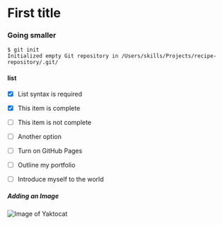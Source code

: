 # First title
### Going smaller
```
$ git init
Initialized empty Git repository in /Users/skills/Projects/recipe-repository/.git/
```
#### list
- [x] List syntax is required
- [x] This item is complete
- [ ] This item is not complete
- [ ] Another option

- [ ] Turn on GitHub Pages
- [ ] Outline my portfolio
- [ ] Introduce myself to the world
##### Adding an Image
![Image of Yaktocat](https://octodex.github.com/images/yaktocat.png)
